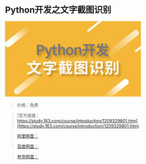 # Python开发之文字截图识别

![img](../../../assets/study163/free/88700026acde48c4bb87edae82e2a604.jpg)

> 价格：免费

> [官方链接：https://study.163.com/course/introduction/1209329801.htm](https://study.163.com/course/introduction/1209329801.htm)

> [阿里网盘：]()

> [百度网盘：]()

> [夸克网盘：]()
